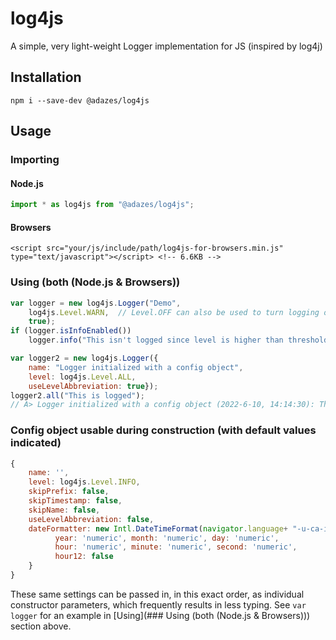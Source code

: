 # log4js

A simple, very light-weight Logger implementation for JS (inspired by log4j)

## Installation

```
npm i --save-dev @adazes/log4js
```

## Usage
### Importing
#### Node.js
```javascript
import * as log4js from "@adazes/log4js";
```
#### Browsers
```
<script src="your/js/include/path/log4js-for-browsers.min.js" type="text/javascript"></script> <!-- 6.6KB -->
```

### Using (both (Node.js & Browsers))
```javascript
var logger = new log4js.Logger("Demo", 
	log4js.Level.WARN,  // Level.OFF can also be used to turn logging off completely
	true);
if (logger.isInfoEnabled())
	logger.info("This isn't logged since level is higher than threshold set");

var logger2 = new log4js.Logger({
	name: "Logger initialized with a config object",
	level: log4js.Level.ALL,
	useLevelAbbreviation: true});
logger2.all("This is logged");
// A> Logger initialized with a config object (2022-6-10, 14:14:30): This is logged
```

### Config object usable during construction (with default values indicated)
```javascript
{
	name: '',
	level: log4js.Level.INFO,
	skipPrefix: false,
	skipTimestamp: false,
	skipName: false,
	useLevelAbbreviation: false,
	dateFormatter: new Intl.DateTimeFormat(navigator.language+ "-u-ca-iso8601", {
		  year: 'numeric', month: 'numeric', day: 'numeric',
		  hour: 'numeric', minute: 'numeric', second: 'numeric',
		  hour12: false
	}
}
```
These same settings can be passed in, in this exact order, as individual constructor parameters, which frequently results in less typing. See `var logger` for an example in [Using](### Using (both (Node.js & Browsers))) section above.
